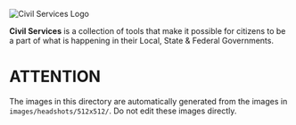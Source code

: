 ![Civil Services Logo](https://cdn.civil.services/common/github-logo.png "Civil Services Logo")

__Civil Services__ is a collection of tools that make it possible for citizens to be a part of what is happening in their Local, State & Federal Governments.


ATTENTION
===

The images in this directory are automatically generated from the images in `images/headshots/512x512/`.  Do not edit these images directly.